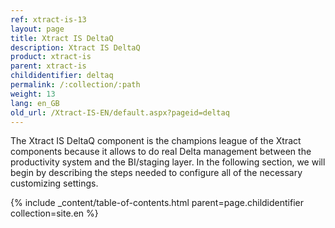 ```yaml
---
ref: xtract-is-13
layout: page
title: Xtract IS DeltaQ
description: Xtract IS DeltaQ
product: xtract-is
parent: xtract-is
childidentifier: deltaq
permalink: /:collection/:path
weight: 13
lang: en_GB
old_url: /Xtract-IS-EN/default.aspx?pageid=deltaq
---
```


The Xtract IS DeltaQ component is the champions league of the Xtract components
 because it allows to do real Delta management between the productivity system and the BI/staging layer. 
 In the following section, we will begin by describing the steps needed to configure all of the necessary customizing settings.

{% include _content/table-of-contents.html parent=page.childidentifier collection=site.en %}
